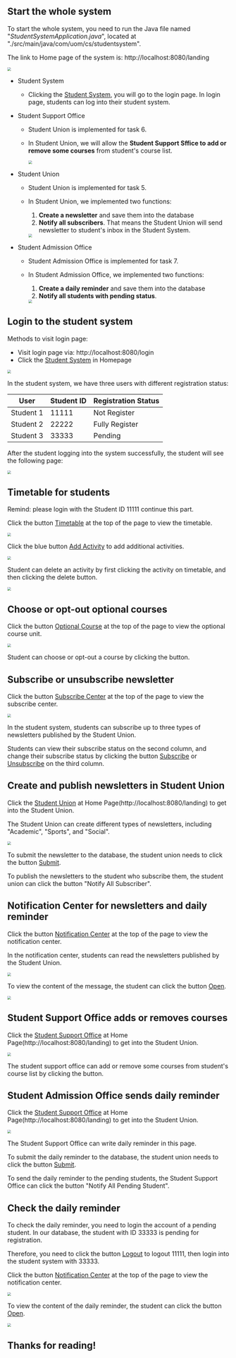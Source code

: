 ## Start the whole system

To start the whole system, you need to run the Java file named "*StudentSystemApplication.java*", located at "./src/main/java/com/uom/cs/studentsystem".

The link to Home page of the system is: http://localhost:8080/landing

<img src="images/landing page.png" style="zoom:50%;" />

- Student System

  - Clicking the <u>Student System</u>, you will go to the login page. In login page, students can log into their student system.

- Student Support Office

  - Student Union is implemented for task 6.

  - In Student Union, we will allow the **Student Support Sffice to add or remove some courses** from student's course list.

    <img src="images/StudentSupport.png" style="zoom:50%;" />

- Student Union

  - Student Union is implemented for task 5.

  - In Student Union, we implemented two functions:

    1. **Create a newsletter** and save them into the database
    2. **Notify all subscribers**. That means the Student Union will send newsletter to student's inbox in the Student System.

    <img src="images/StudentUnion.png" style="zoom:50%;" />

- Student Admission Office

  - Student Admission Office is implemented for task 7.

  - In Student Admission Office, we implemented two functions:

    1. **Create a daily reminder** and save them into the database
    2. **Notify all students with pending status**. 

    <img src="images/StudentAdmissionOffice.png" style="zoom:50%;" />

  

<div STYLE="page-break-after: always;"></div>

## Login to the student system

Methods to visit login page:

- Visit login page via: http://localhost:8080/login 
- Click the <u>Student System</u> in Homepage

<img src="images/loginPage.png" style="zoom:50%;" />

In the student system, we have three users with different registration status:

| User      | Student ID | Registration Status |
| --------- | ---------- | ------------------- |
| Student 1 | 11111      | Not Register        |
| Student 2 | 22222      | Fully Register      |
| Student 3 | 33333      | Pending             |

After the student logging into the system successfully, the student will see the following page:

<img src="images/homePageForStudentSystem.png" style="zoom:50%;" />

<div STYLE="page-break-after: always;"></div>

## Timetable for students

Remind: please login with the Student ID $11111$ continue this part.

Click the button <u>Timetable</u> at the top of the page to view the timetable.

<img src="images/timetableOverview.png" style="zoom:50%;" />

Click the blue button <u>Add Activity</u> to add additional activities.

<img src="images/timetableAddActivity.png" style="zoom:50%;" />

Student can delete an activity by first clicking the activity on timetable, and then clicking the delete button.

<img src="images/timetableDeleteActivity.png" style="zoom:50%;" />

## Choose or opt-out optional courses

Click the button <u>Optional Course</u> at the top of the page to view the optional course unit.

<img src="images/timetableChooseOptionalCourses.png" style="zoom:50%;" />

Student can choose or opt-out a course by clicking the button.

## Subscribe or unsubscribe newsletter

Click the button <u>Subscribe Center</u> at the top of the page to view the subscribe center.

<img src="images/subscribeCenter.png" style="zoom:50%;" />

In the student system, students can subscribe up to three types of newsletters published by the Student Union.

Students can view their subscribe status on the second column, and change their subscribe status by clicking the button <u>Subscribe</u> or <u>Unsubscribe</u> on the third column.

## Create and publish newsletters in Student Union

Click the <u>Student Union</u> at Home Page(http://localhost:8080/landing) to get into the Student Union.

The Student Union can create different types of newsletters, including \"Academic\", \"Sports\", and \"Social\".

<img src="images/StudentUnionAddContent.png" style="zoom:50%;" />

To submit the newsletter to the database, the student union needs to click the button <u>Submit</u>.

To publish the newsletters to the student who subscribe them, the student union can click the button \"Notify All Subscriber\".

## Notification Center for newsletters and daily reminder

Click the button <u>Notification Center</u> at the top of the page to view the notification center.

In the notification center, students can read the newsletters published by the Student Union.

<img src="images/notificationCenterForNewsletterAndDailyReminder.png" style="zoom:50%;" />

To view the content of the message, the student can click the button <u>Open</u>.

<img src="images/contentOfMessage.png" style="zoom:50%;" />

## Student Support Office adds or removes courses

Click the <u>Student Support Office</u> at Home Page(http://localhost:8080/landing) to get into the Student Union.

<img src="images/StudentSupport.png" style="zoom:50%;" />

The student support office can add or remove some courses from student's course list by clicking the button.

<div STYLE="page-break-after: always;"></div>

## Student Admission Office sends daily reminder

Click the <u>Student Support Office</u> at Home Page(http://localhost:8080/landing) to get into the Student Union.

<img src="images/createDailyReminder.png" style="zoom:50%;" />

The Student Support Office can write daily reminder in this page.

To submit the daily reminder to the database, the student union needs to click the button <u>Submit</u>.

To send the daily reminder to the pending students, the Student Support Office can click the button \"Notify All Pending Student\".

## Check the daily reminder

To check the daily reminder, you need to login the account of a pending student. In our database, the student with ID $33333$​ is pending for registration.

Therefore, you need to click the button <u>Logout</u> to logout $11111$, then login into the student system with $33333$.

Click the button <u>Notification Center</u> at the top of the page to view the notification center.

<img src="images/dailyReminder.png" style="zoom:50%;" />

To view the content of the daily reminder, the student can click the button <u>Open</u>.

<img src="images/dailyReminder2.png" style="zoom:50%;" />

## Thanks for reading!

